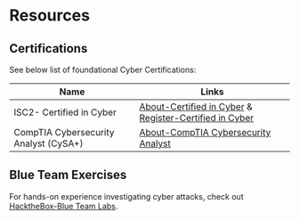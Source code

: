 # Resources

## Certifications
See below list of foundational Cyber Certifications:

|Name | Links |
|---|---|
| ISC2- Certified in Cyber| [About-Certified in Cyber](https://www.isc2.org/landing/1mcc) & [Register-Certified in Cyber](https://my.isc2.org/s/login/SelfRegister?ec=302&startURL=%2Fs%2FCandidate-Application-Form) |
|CompTIA Cybersecurity Analyst (CySA+)|[About-CompTIA Cybersecurity Analyst](https://www.comptia.org/en/certifications/cybersecurity-analyst/#overview)|

## Blue Team Exercises
For hands-on experience investigating cyber attacks, check out [HacktheBox-Blue Team Labs](https://www.hackthebox.com/hacker/blue-team-labs-for-dfir). 
